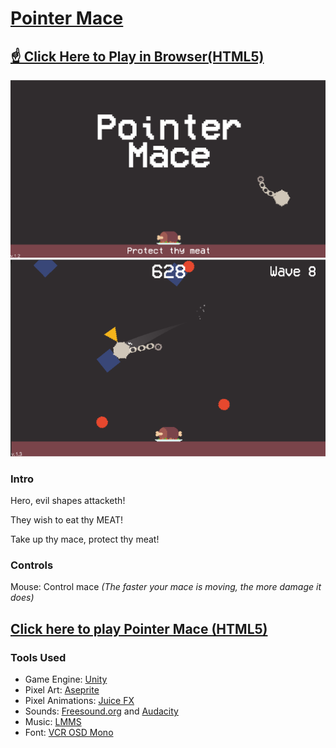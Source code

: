 # [Pointer Mace](https://fishwash.github.io/pointer-mace/)
## [☝️ Click Here to Play in Browser(HTML5)](https://fishwash.github.io/pointer-mace/)
![Title Image](imgs/pointermace1.PNG)
![Gameplay Image](imgs/pointermace2.PNG)

### Intro
Hero, evil shapes attacketh! 

They wish to eat thy MEAT!

Take up thy mace, protect thy meat!

### Controls
Mouse: Control mace 
*(The faster your mace is moving, the more damage it does)*

## [Click here to play Pointer Mace (HTML5)](https://fishwash.github.io/pointer-mace/)

### Tools Used
- Game Engine: [Unity](https://unity.com/)
- Pixel Art: [Aseprite](https://www.aseprite.org/)
- Pixel Animations: [Juice FX](https://codemanu.itch.io/juicefx)
- Sounds: [Freesound.org](https://freesound.org/) and [Audacity](https://www.audacityteam.org/)
- Music: [LMMS](https://lmms.io/)
- Font: [VCR OSD Mono](https://www.dafont.com/vcr-osd-mono.font)
